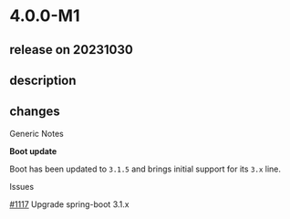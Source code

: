 # 4.0.0-M1

## release on 20231030
## description
## changes
Generic Notes

<strong>Boot update</strong>  

Boot has been updated to <code>3.1.5</code> and brings initial support for its <code>3.x</code> line.

Issues

<a class="issue-link js-issue-link" data-error-text="Failed to load title" data-id="1926325072" data-permission-text="Title is private" data-url="https://github.com/spring-projects/spring-statemachine/issues/1117" data-hovercard-type="issue" data-hovercard-url="/spring-projects/spring-statemachine/issues/1117/hovercard" href="https://github.com/spring-projects/spring-statemachine/issues/1117">#1117</a> Upgrade spring-boot 3.1.x

